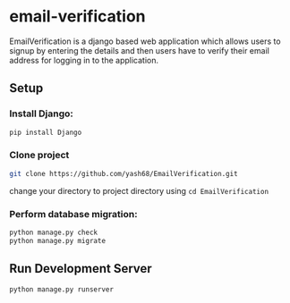 # email-verification

EmailVerification is a django based web application which allows users to signup by entering the details and
then users have to verify their email address for logging in to the application.

## Setup

### Install Django:

```bash
pip install Django
```
### Clone project

```bash
git clone https://github.com/yash68/EmailVerification.git
```
change your directory to project directory using ``` cd EmailVerification ```

### Perform database migration:

```bash
python manage.py check
python manage.py migrate
```

## Run Development Server

```bash
python manage.py runserver
```
